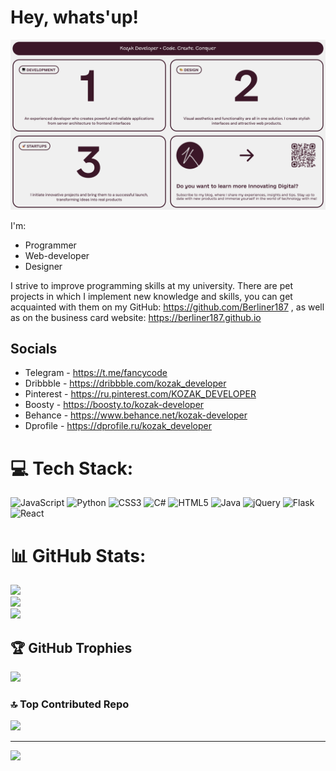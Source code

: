 # Hey, whats'up!
![kozak-developer-cover](https://github.com/Berliner187/Berliner187/blob/main/kozak-dev-promo-14-09-2024-en.png)

I'm:
- Programmer
- Web-developer
- Designer

I strive to improve programming skills at my university. There are pet projects in which I implement new knowledge and skills, you can get acquainted with them on my GitHub: https://github.com/Berliner187 , as well as on the business card website: https://berliner187.github.io

## Socials
- Telegram - https://t.me/fancycode
- Dribbble - https://dribbble.com/kozak_developer
- Pinterest - https://ru.pinterest.com/KOZAK_DEVELOPER
- Boosty - https://boosty.to/kozak-developer
- Behance - https://www.behance.net/kozak-developer
- Dprofile - https://dprofile.ru/kozak_developer

# 💻 Tech Stack:
![JavaScript](https://img.shields.io/badge/javascript-%23323330.svg?style=for-the-badge&logo=javascript&logoColor=%23F7DF1E) ![Python](https://img.shields.io/badge/python-3670A0?style=for-the-badge&logo=python&logoColor=ffdd54) ![CSS3](https://img.shields.io/badge/css3-%231572B6.svg?style=for-the-badge&logo=css3&logoColor=white) ![C#](https://img.shields.io/badge/c%23-%23239120.svg?style=for-the-badge&logo=c-sharp&logoColor=white) ![HTML5](https://img.shields.io/badge/html5-%23E34F26.svg?style=for-the-badge&logo=html5&logoColor=white) ![Java](https://img.shields.io/badge/java-%23ED8B00.svg?style=for-the-badge&logo=java&logoColor=white) ![jQuery](https://img.shields.io/badge/jquery-%230769AD.svg?style=for-the-badge&logo=jquery&logoColor=white) ![Flask](https://img.shields.io/badge/flask-%23000.svg?style=for-the-badge&logo=flask&logoColor=white) ![React](https://img.shields.io/badge/react-%2320232a.svg?style=for-the-badge&logo=react&logoColor=%2361DAFB)
# 📊 GitHub Stats:
![](https://github-readme-stats.vercel.app/api?username=Berliner187&theme=dark&hide_border=false&include_all_commits=false&count_private=false)<br/>
![](https://github-readme-streak-stats.herokuapp.com/?user=Berliner187&theme=dark&hide_border=false)<br/>
![](https://github-readme-stats.vercel.app/api/top-langs/?username=Berliner187&theme=dark&hide_border=false&include_all_commits=false&count_private=false&layout=compact)

## 🏆 GitHub Trophies
![](https://github-profile-trophy.vercel.app/?username=Berliner187&theme=radical&no-frame=false&no-bg=true&margin-w=4)

### 🔝 Top Contributed Repo
![](https://github-contributor-stats.vercel.app/api?username=Berliner187&limit=5&theme=dark&combine_all_yearly_contributions=true)

---
[![](https://visitcount.itsvg.in/api?id=Berliner187&icon=2&color=1)](https://visitcount.itsvg.in)

<!-- Proudly created with GPRM ( https://gprm.itsvg.in ) -->
